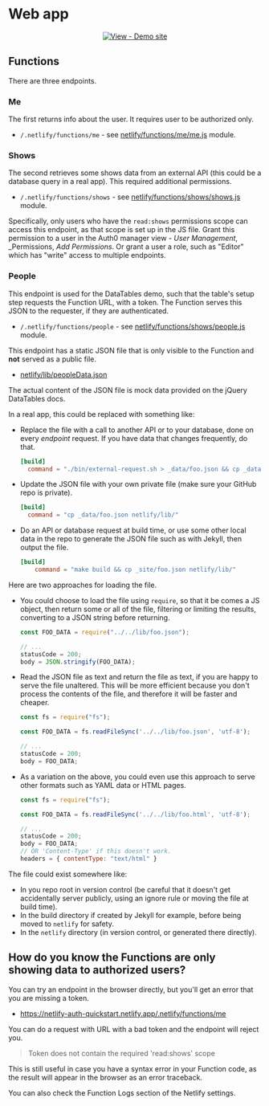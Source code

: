 # Web app

<div align="center">

[![View - Demo site](https://img.shields.io/badge/View-Demo_site-2ea44f?style=for-the-badge)](https://netlify-auth-quickstart.netlify.app/)

</div>


## Functions

There are three endpoints.

### Me

The first returns info about the user. It requires user to be authorized only.

- `/.netlify/functions/me` - see [netlify/functions/me/me.js](/netlify/functions/me/me.js) module.

### Shows

The second retrieves some shows data from an external API (this could be a database query in a real app). This required additional permissions.

- `/.netlify/functions/shows` - see [netlify/functions/shows/shows.js](/netlify/functions/shows/shows.js) module.

Specifically, only users who have the `read:shows` permissions scope can access this endpoint, as that scope is set up in the JS file. Grant this permission to a user in the Auth0 manager view - _User Management_, _Permissions, _Add Permissions_. Or grant a user a role, such as "Editor" which has "write" access to multiple endpoints.

### People

This endpoint is used for the DataTables demo, such that the table's setup step requests the Function URL, with a token. The Function serves this JSON to the requester, if they are authenticated.

- `/.netlify/functions/people` - see [netlify/functions/shows/people.js](/netlify/functions/shows/people.js) module.

This endpoint has a static JSON file that is only visible to the Function and **not** served as a public file.

- [netlify/lib/peopleData.json](/netlify/lib/peopleData.json)

The actual content of the JSON file is mock data provided on the jQuery DataTables docs.

In a real app, this could be replaced with something like:

- Replace the file with a call to another API or to your database, done on every _endpoint_ request. If you have data that changes frequently, do that.
    ```toml
    [build]
      command = "./bin/external-request.sh > _data/foo.json && cp _data/foo.json netlify/lib/"
    ```
- Update the JSON file with your own private file (make sure your GitHub repo is private).
    ```toml
    [build]
      command = "cp _data/foo.json netlify/lib/"
    ```
- Do an API or database request at build time, or use some other local data in the repo to generate the JSON file such as with Jekyll, then output the file.
    ```toml
    [build]
        command = "make build && cp _site/foo.json netlify/lib/"
    ```

Here are two approaches for loading the file.

- You could choose to load the file using `require`, so that it be comes a JS object, then return some or all of the file, filtering or limiting the results, converting to a JSON string before returning.
    ```javascript
    const FOO_DATA = require("../../lib/foo.json");

    // ...
    statusCode = 200;
    body = JSON.stringify(FOO_DATA);
    ```
- Read the JSON file as text and return the file as text, if you are happy to serve the file unaltered. This will be more efficient because you don't process the contents of the file, and therefore it will be faster and cheaper.
    ```javascript
    const fs = require("fs");

    const FOO_DATA = fs.readFileSync('../../lib/foo.json', 'utf-8');

    // ...
    statusCode = 200;
    body = FOO_DATA;
    ```
- As a variation on the above, you could even use this approach to serve other formats such as YAML data or HTML pages.
    ```javascript
    const fs = require("fs");

    const FOO_DATA = fs.readFileSync('../../lib/foo.html', 'utf-8');

    // ...
    statusCode = 200;
    body = FOO_DATA;
    // OR 'Content-Type' if this doesn't work.
    headers = { contentType: "text/html" }
    ```

The file could exist somewhere like:

- In you repo root in version control (be careful that it doesn't get accidentally server publicly, using an ignore rule or moving the file at build time).
- In the build directory if created by Jekyll for example, before being moved to `netlify` for safety.
- In the `netlify` directory (in version control, or generated there directly).


## How do you know the Functions are only showing data to authorized users?

You can try an endpoint in the browser directly, but you'll get an error that you are missing a token.

- https://netlify-auth-quickstart.netlify.app/.netlify/functions/me

You can do a request with URL with a bad token and the endpoint will reject you.

> Token does not contain the required 'read:shows' scope

This is still useful in case you have a syntax error in your Function code, as the result will appear in the browser as an error traceback.

You can also check the Function Logs section of the Netlify settings.
